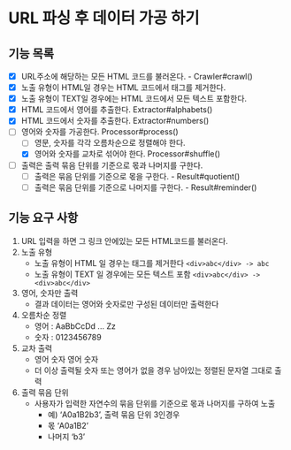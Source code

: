 # URL 파싱 후 데이터 가공 하기

## 기능 목록
- [x] URL주소에 해당하는 모든 HTML 코드를 불러온다. - Crawler#crawl()
- [x] 노출 유형이 HTML일 경우는 HTML 코드에서 태그를 제거한다.
- [x] 노출 유형이 TEXT일 경우에는 HTML 코드에서 모든 텍스트 포함한다.
- [x] HTML 코드에서 영어를 추출한다. Extractor#alphabets()
- [x] HTML 코드에서 숫자를 추출한다. Extractor#numbers()
- [ ] 영어와 숫자를 가공한다. Processor#process()
  - [ ] 영문, 숫자를 각각 오름차순으로 정렬해야 한다.
  - [x] 영어와 숫자를 교차로 섞어야 한다. Processor#shuffle()
- [ ] 출력은 출력 묶음 단위를 기준으로 몫과 나머지를 구한다.
  - [ ] 출력은 묶음 단위를 기준으로 몫을 구한다. - Result#quotient()
  - [ ] 출력은 묶음 단위를 기준으로 나머지를 구한다. - Result#reminder()

## 기능 요구 사항
1. URL 입력을 하면 그 링크 안에있는 모든 HTML코드를 불러온다.
2. 노출 유형
   - 노출 유형이 HTML 일 경우는 태그를 제거한다 ```<div>abc</div> -> abc```
   - 노출 유형이 TEXT 일 경우에는 모든 텍스트 포함 ```<div>abc</div> -> <div>abc</div>```
3. 영어, 숫자만 출력
   - 결과 데이터는 영어와 숫자로만 구성된 데이터만 출력한다
4. 오름차순 정렬
   - 영어 : AaBbCcDd ... Zz
   - 숫자 : 0123456789
5. 교차 출력
   - 영어 숫자 영어 숫자
   - 더 이상 출력될 숫자 또는 영어가 없을 경우 남아있는 정렬된 문자열 그대로 출력
6. 출력 묶음 단위
   - 사용자가 입력한 자연수의 묶음 단위를 기준으로 몫과 나머지를 구하여 노출
     - 예) ‘A0a1B2b3’, 출력 묶음 단위 3인경우
     - 몫 ‘A0a1B2’
     - 나머지 ‘b3’
